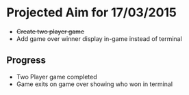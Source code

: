 # Projected Aim for 17/03/2015
* ~~Create two player game~~
* Add game over winner display in-game instead of terminal

## Progress
* Two Player game completed
* Game exits on game over showing who won in terminal
